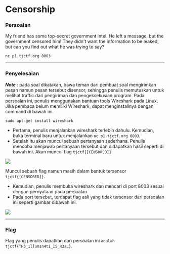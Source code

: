 # Censorship

### Persoalan

My friend has some top-secret government intel. He left a message, but the government censored him! They didn't want the information to be leaked, but can you find out what he was trying to say?

`nc p1.tjctf.org 8003`
____________________________________

### Penyelesaian

***Note*** : pada soal dikatakan, bawa teman dari pembuat soal mengirimkan pesan namun pesan tersebut disensor, sehingga penulis memutuskan untuk melihat traffic dari pengiriman dan pengeksekusian program. Pada persoalan ini, penulis menggunakan bantuan tools Wireshark pada Linux. Jika pembaca belum memiliki Wireshark, dapat menginstallnya dengan command di bawah ini. 

`sudo apt-get install wireshark`

- Pertama, penulis menjalankan wireshark terlebih dahulu. Kemudian, buka terminal baru untuk menjalankan `nc p1.tjctf.org 8003`.
- Setelah itu akan muncul sebuah pertanyaan sederhana. Penulis mencoba menjawab pertanyaan tersebut dan didapatkan hasil seperti di bawah ini. Akan muncul flag `tjctf{[CENSORED]}`.

![](https://github.com/Bhaskaraa/EAS_Keamanan-Web-dan-Aplikasi_05311840000007/blob/master/Miscellaneous/Censorship/Censored1.png)

Muncul sebuah flag namun masih dalam bentuk tersensor `tjctf{[CENSORED]}`.
- Kemudian, penulis membuka wireshark dan mencari di port 8003 sesuai dengan pernyataan pada persoalan. 
- Pada port tersebut, terdapat flag asli yang tidak tersensor dari persoalan ini seperti gambar dibawah ini.

![](https://github.com/Bhaskaraa/EAS_Keamanan-Web-dan-Aplikasi_05311840000007/blob/master/Miscellaneous/Censorship/Censored3.png)
____________________________________

### Flag

Flag yang penulis dapatkan dari persoalan ini `adalah tjctf{TH3_1llum1n4ti_I5_R3aL}`.
